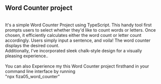 <h2>Word Counter project </h2>

<br/> It's a simple Word Counter Project using TypeScript. This handy tool first prompts users to select whether they'd like to count words or letters. Once chosen, it efficiently calculates either the word count or letter count accordingly. Users simply input a sentence, and voila! The word counter displays the desired count.
<br/> Additionally, I've incorporated sleek chalk-style design for a visually pleasing experience..
<br/><br/>You can also Experience my this Word Counter project firsthand in your command line interface by running <br>"npx fiza05_word_counter"<br/>